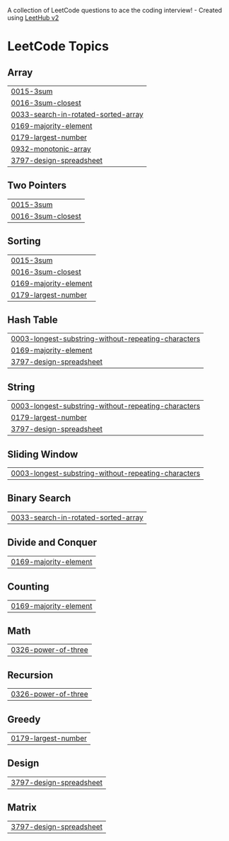 A collection of LeetCode questions to ace the coding interview! - Created using [LeetHub v2](https://github.com/arunbhardwaj/LeetHub-2.0)
<!---LeetCode Topics Start-->
# LeetCode Topics
## Array
|  |
| ------- |
| [0015-3sum](https://github.com/ferdin914/Leetcode/tree/master/0015-3sum) |
| [0016-3sum-closest](https://github.com/ferdin914/Leetcode/tree/master/0016-3sum-closest) |
| [0033-search-in-rotated-sorted-array](https://github.com/ferdin914/Leetcode/tree/master/0033-search-in-rotated-sorted-array) |
| [0169-majority-element](https://github.com/ferdin914/Leetcode/tree/master/0169-majority-element) |
| [0179-largest-number](https://github.com/ferdin914/Leetcode/tree/master/0179-largest-number) |
| [0932-monotonic-array](https://github.com/ferdin914/Leetcode/tree/master/0932-monotonic-array) |
| [3797-design-spreadsheet](https://github.com/ferdin914/Leetcode/tree/master/3797-design-spreadsheet) |
## Two Pointers
|  |
| ------- |
| [0015-3sum](https://github.com/ferdin914/Leetcode/tree/master/0015-3sum) |
| [0016-3sum-closest](https://github.com/ferdin914/Leetcode/tree/master/0016-3sum-closest) |
## Sorting
|  |
| ------- |
| [0015-3sum](https://github.com/ferdin914/Leetcode/tree/master/0015-3sum) |
| [0016-3sum-closest](https://github.com/ferdin914/Leetcode/tree/master/0016-3sum-closest) |
| [0169-majority-element](https://github.com/ferdin914/Leetcode/tree/master/0169-majority-element) |
| [0179-largest-number](https://github.com/ferdin914/Leetcode/tree/master/0179-largest-number) |
## Hash Table
|  |
| ------- |
| [0003-longest-substring-without-repeating-characters](https://github.com/ferdin914/Leetcode/tree/master/0003-longest-substring-without-repeating-characters) |
| [0169-majority-element](https://github.com/ferdin914/Leetcode/tree/master/0169-majority-element) |
| [3797-design-spreadsheet](https://github.com/ferdin914/Leetcode/tree/master/3797-design-spreadsheet) |
## String
|  |
| ------- |
| [0003-longest-substring-without-repeating-characters](https://github.com/ferdin914/Leetcode/tree/master/0003-longest-substring-without-repeating-characters) |
| [0179-largest-number](https://github.com/ferdin914/Leetcode/tree/master/0179-largest-number) |
| [3797-design-spreadsheet](https://github.com/ferdin914/Leetcode/tree/master/3797-design-spreadsheet) |
## Sliding Window
|  |
| ------- |
| [0003-longest-substring-without-repeating-characters](https://github.com/ferdin914/Leetcode/tree/master/0003-longest-substring-without-repeating-characters) |
## Binary Search
|  |
| ------- |
| [0033-search-in-rotated-sorted-array](https://github.com/ferdin914/Leetcode/tree/master/0033-search-in-rotated-sorted-array) |
## Divide and Conquer
|  |
| ------- |
| [0169-majority-element](https://github.com/ferdin914/Leetcode/tree/master/0169-majority-element) |
## Counting
|  |
| ------- |
| [0169-majority-element](https://github.com/ferdin914/Leetcode/tree/master/0169-majority-element) |
## Math
|  |
| ------- |
| [0326-power-of-three](https://github.com/ferdin914/Leetcode/tree/master/0326-power-of-three) |
## Recursion
|  |
| ------- |
| [0326-power-of-three](https://github.com/ferdin914/Leetcode/tree/master/0326-power-of-three) |
## Greedy
|  |
| ------- |
| [0179-largest-number](https://github.com/ferdin914/Leetcode/tree/master/0179-largest-number) |
## Design
|  |
| ------- |
| [3797-design-spreadsheet](https://github.com/ferdin914/Leetcode/tree/master/3797-design-spreadsheet) |
## Matrix
|  |
| ------- |
| [3797-design-spreadsheet](https://github.com/ferdin914/Leetcode/tree/master/3797-design-spreadsheet) |
<!---LeetCode Topics End-->